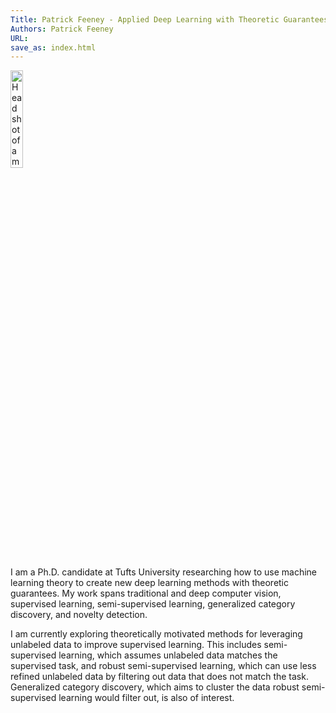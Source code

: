 ```yaml
---
Title: Patrick Feeney - Applied Deep Learning with Theoretic Guarantees
Authors: Patrick Feeney
URL:
save_as: index.html
---
```


<img width="20%" alt="Head shot of a man wearing a grey button up shirt." src="{static}profile_crop_cs.png">

I am a Ph.D. candidate at Tufts University researching how to use machine learning theory to create new deep learning methods with theoretic guarantees.
My work spans traditional and deep computer vision, supervised learning, semi-supervised learning, generalized category discovery, and novelty detection.

I am currently exploring theoretically motivated methods for leveraging unlabeled data to improve supervised learning.
This includes semi-supervised learning, which assumes unlabeled data matches the supervised task, and robust semi-supervised learning, which can use less refined unlabeled data by filtering out data that does not match the task. 
Generalized category discovery, which aims to cluster the data robust semi-supervised learning would filter out, is also of interest.
